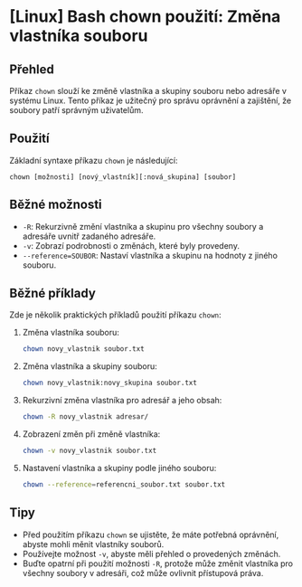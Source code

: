 # [Linux] Bash chown použití: Změna vlastníka souboru

## Přehled
Příkaz `chown` slouží ke změně vlastníka a skupiny souboru nebo adresáře v systému Linux. Tento příkaz je užitečný pro správu oprávnění a zajištění, že soubory patří správným uživatelům.

## Použití
Základní syntaxe příkazu `chown` je následující:

```
chown [možnosti] [nový_vlastník][:nová_skupina] [soubor]
```

## Běžné možnosti
- `-R`: Rekurzivně změní vlastníka a skupinu pro všechny soubory a adresáře uvnitř zadaného adresáře.
- `-v`: Zobrazí podrobnosti o změnách, které byly provedeny.
- `--reference=SOUBOR`: Nastaví vlastníka a skupinu na hodnoty z jiného souboru.

## Běžné příklady
Zde je několik praktických příkladů použití příkazu `chown`:

1. Změna vlastníka souboru:
   ```bash
   chown novy_vlastnik soubor.txt
   ```

2. Změna vlastníka a skupiny souboru:
   ```bash
   chown novy_vlastnik:novy_skupina soubor.txt
   ```

3. Rekurzivní změna vlastníka pro adresář a jeho obsah:
   ```bash
   chown -R novy_vlastnik adresar/
   ```

4. Zobrazení změn při změně vlastníka:
   ```bash
   chown -v novy_vlastnik soubor.txt
   ```

5. Nastavení vlastníka a skupiny podle jiného souboru:
   ```bash
   chown --reference=referencni_soubor.txt soubor.txt
   ```

## Tipy
- Před použitím příkazu `chown` se ujistěte, že máte potřebná oprávnění, abyste mohli měnit vlastníky souborů.
- Používejte možnost `-v`, abyste měli přehled o provedených změnách.
- Buďte opatrní při použití možnosti `-R`, protože může změnit vlastníka pro všechny soubory v adresáři, což může ovlivnit přístupová práva.